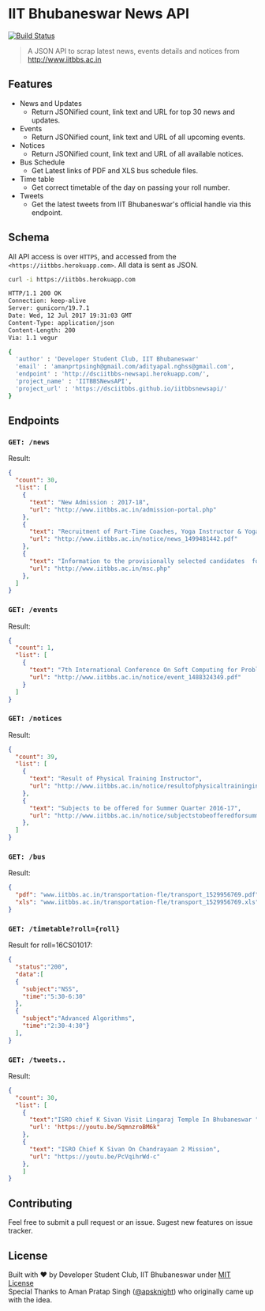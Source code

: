 
IIT Bhubaneswar News API
=====

[![Build Status](https://travis-ci.com/dsciitbbs/iitbbsnewsapi.svg?branch=master)](https://travis-ci.com/dsciitbbs/iitbbsnewsapi)

>A JSON API to scrap latest news, events details and notices from <http://www.iitbbs.ac.in>


## Features
* News and Updates
	* Return JSONified count, link text and URL for top 30 news and updates.
* Events
	* Return JSONified count, link text and URL of all upcoming events.
* Notices
	* Return JSONified count, link text and URL of all available notices.
* Bus Schedule
  * Get Latest links of PDF and XLS bus schedule files. 
* Time table
  * Get correct timetable of the day on passing your roll number.
* Tweets
  * Get the latest tweets from IIT Bhubaneswar's official handle via this endpoint.

## Schema
All API access is over `HTTPS`, and accessed from the `<https://iitbbs.herokuapp.com>`. All data is sent as JSON.

```bash
curl -i https://iitbbs.herokuapp.com

HTTP/1.1 200 OK
Connection: keep-alive
Server: gunicorn/19.7.1
Date: Wed, 12 Jul 2017 19:31:03 GMT
Content-Type: application/json
Content-Length: 200
Via: 1.1 vegur

{
  'author' : 'Developer Student Club, IIT Bhubaneswar'
  'email' : 'amanprtpsingh@gmail.com/adityapal.nghss@gmail.com',
  'endpoint' : 'http://dsciitbbs-newsapi.herokuapp.com/',
  'project_name' : 'IITBBSNewsAPI',
  'project_url' : 'https://dsciitbbs.github.io/iitbbsnewsapi/'
}
```

## Endpoints

### `GET: /news`  
Result:  
```json
{
  "count": 30, 
  "list": [
    {
      "text": "New Admission : 2017-18", 
      "url": "http://www.iitbbs.ac.in/admission-portal.php"
    }, 
    {
      "text": "Recruitment of Part-Time Coaches, Yoga Instructor & Yoga Assistant", 
      "url": "http://www.iitbbs.ac.in/notice/news_1499481442.pdf"
    }, 
    {
      "text": "Information to the provisionally selected candidates  for joining to M.Sc. Programme 2017-18", 
      "url": "http://www.iitbbs.ac.in/msc.php"
    }, 
  ]
}
```

### `GET: /events`  
Result:  
```json
{
  "count": 1, 
  "list": [
    {
      "text": "7th International Conference On Soft Computing for Problem Solving during December 23-24, 2017", 
      "url": "http://www.iitbbs.ac.in/notice/event_1488324349.pdf"
    }
  ]
}
```

### `GET: /notices`  
Result:  
```json
{
  "count": 39, 
  "list": [
    {
      "text": "Result of Physical Training Instructor", 
      "url": "http://www.iitbbs.ac.in/notice/resultofphysicaltraininginstructor_1498601014.pdf"
    }, 
    {
      "text": "Subjects to be offered for Summer Quarter 2016-17", 
      "url": "http://www.iitbbs.ac.in/notice/subjectstobeofferedforsummerquarter201617_1495022716.pdf"
    }, 
  ]
}
```

### `GET: /bus`  
Result:  
```json
{
  "pdf": "www.iitbbs.ac.in/transportation-fle/transport_1529956769.pdf",
  "xls": "www.iitbbs.ac.in/transportation-fle/transport_1529956769.xls"
}
```

### `GET: /timetable?roll={roll}`
Result for roll=16CS01017:
```json
{
  "status":"200",
  "data":[
  {
    "subject":"NSS",
    "time":"5:30-6:30"
  },
  {
    "subject":"Advanced Algorithms",
    "time":"2:30-4:30"}
  ],
}
```

### `GET: /tweets..`
Result:
```json
{
  "count": 30,
  "list": [
    {
      "text":"ISRO chief K Sivan Visit Lingaraj Temple In Bhubaneswar ",
      "url': 'https://youtu.be/SqmnzroBM6k"
    }, 
    {
      "text": "ISRO Chief K Sivan On Chandrayaan 2 Mission", 
      "url": "https://youtu.be/PcVqihrWd-c"
    },
    ]
}
```

## Contributing
Feel free to submit a pull request or an issue. Sugest new features on issue tracker.

## License

Built with ♥ by Developer Student Club, IIT Bhubaneswar under [MIT License](http://aps.mit-license.org/)  
Special Thanks to Aman Pratap Singh ([@apsknight](http://github.com/apsknight)) who originally came up with the idea.

